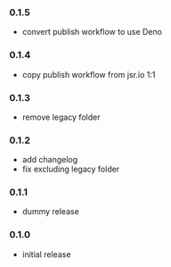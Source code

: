 ### 0.1.5

- convert publish workflow to use Deno

### 0.1.4

- copy publish workflow from jsr.io 1:1

### 0.1.3

- remove legacy folder

### 0.1.2

- add changelog
- fix excluding legacy folder

### 0.1.1

- dummy release

### 0.1.0

- initial release